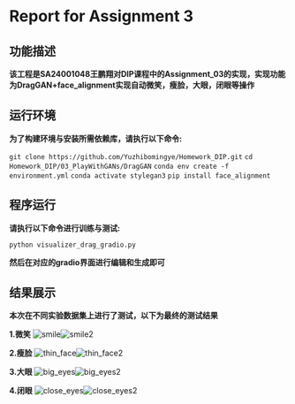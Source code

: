 # Report for Assignment 3

## 功能描述
**该工程是SA24001048王鹏翔对DIP课程中的Assignment_03的实现，实现功能为DragGAN+face_alignment实现自动微笑，瘦脸，大眼，闭眼等操作**


## **运行环境**
**为了构建环境与安装所需依赖库，请执行以下命令:**

`git clone https://github.com/Yuzhibomingye/Homework_DIP.git`
`cd Homework_DIP/03_PlayWithGANs/DragGAN`
`conda env create -f environment.yml`
`conda activate stylegan3`
`pip install face_alignment`

## 程序运行

**请执行以下命令进行训练与测试:**

`python visualizer_drag_gradio.py`

**然后在对应的gradio界面进行编辑和生成即可**

## 结果展示
**本次在不同实验数据集上进行了测试，以下为最终的测试结果**

**1.微笑**
![smile](./pics/smile.png)![smile2](./pics/smile2.png)

**2.瘦脸**
![thin_face](./pics/thin_face.png)![thin_face2](./pics/thin_face2.png)

**3.大眼**
![big_eyes](./pics/big_eyes.png)![big_eyes2](./pics/big_eyes2.png)

**4.闭眼**
![close_eyes](./pics/close_eyes.png)![close_eyes2](./pics/close_eyes2.png)